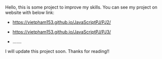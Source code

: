 Hello,  this is some project to improve my skills. You can see my project on website with below link:
- https://vietpham153.github.io/JavaScriptPJ/PJ2/
- https://vietpham153.github.io/JavaScriptPJ/PJ3/

- .......



I will update this project soon.
Thanks for reading!!
